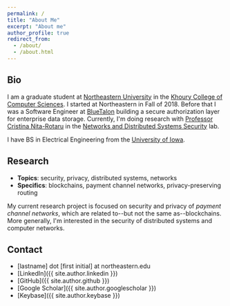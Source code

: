 ```yaml
---
permalink: /
title: "About Me"
excerpt: "About me"
author_profile: true
redirect_from: 
  - /about/
  - /about.html
---
```


## Bio
I am a graduate student at [Northeastern University](http://www.northeastern.edu/) in the [Khoury College of Computer Sciences](https://www.khoury.northeastern.edu/). I started at Northeastern in Fall of 2018. Before that I was a Software Engineer at [BlueTalon](https://bluetalon.com/) building a secure authorization layer for enterprise data storage. Currently, I'm doing research with [Professor Cristina Nita-Rotaru](http://cnitarot.github.io/) in the [Networks and Distributed Systems Security](https://nds2.ccs.neu.edu/) lab.

I have BS in Electrical Engineering from the [University of Iowa](https://uiowa.edu/).

## Research
* __Topics__: security, privacy, distributed systems, networks
* __Specifics__: blockchains, payment channel networks, privacy-preserving routing

My current research project is focused on security and privacy of _payment channel networks_, which are related to--but not the same as--blockchains. More generally, I'm interested in the security of distributed systems and computer networks.

## Contact
* [lastname] dot [first initial] at northeastern.edu
* [LinkedIn]({{ site.author.linkedin }})
* [GitHub]({{ site.author.github }})
* [Google Scholar]({{ site.author.googlescholar }})
* [Keybase]({{ site.author.keybase }})
